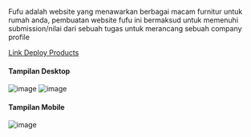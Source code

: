 Fufu adalah website yang menawarkan berbagai macam furnitur untuk rumah anda, pembuatan website fufu ini bermaksud untuk memenuhi submission/nilai dari sebuah tugas untuk merancang sebuah company profile

<a href="https://fufu-app.netlify.app">Link Deploy Products</a>
<h4>Tampilan Desktop</h4>

![image](https://github.com/Aliffaridrhmn25/FUFU/assets/135413797/e2646328-5469-4613-840a-acb91687b1f1)
![image](https://github.com/Aliffaridrhmn25/FUFU/assets/135413797/f208ebbf-a42c-41c3-bd2e-fb84b753aa13)


<h4>Tampilan Mobile</h4>

![image](https://github.com/Aliffaridrhmn25/FUFU/assets/135413797/98d0908b-3716-4355-8eaa-1016a586f2d0)
